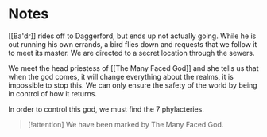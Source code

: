 # Notes

[[Ba'dr]] rides off to Daggerford, but ends up not actually going. While he is out running his own errands, a bird flies down and requests that we follow it to meet its master. We are directed to a secret location through the sewers.

We meet the head priestess of [[The Many Faced God]] and she tells us that when the god comes, it will change everything about the realms, it is impossible to stop this. We can only ensure the safety of the world by being in control of how it returns.

In order to control this god, we must find the 7 phylacteries.

> [!attention] We have been marked by The Many Faced God.

